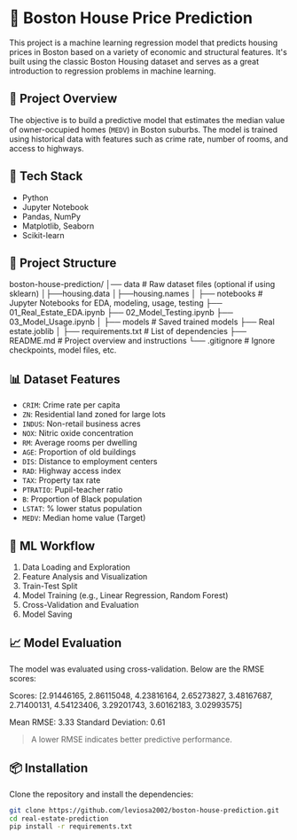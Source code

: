 # 🏡 Boston House Price Prediction

This project is a machine learning regression model that predicts housing prices in Boston based on a variety of economic and structural features. It's built using the classic Boston Housing dataset and serves as a great introduction to regression problems in machine learning.

## 📌 Project Overview

The objective is to build a predictive model that estimates the median value of owner-occupied homes (`MEDV`) in Boston suburbs. The model is trained using historical data with features such as crime rate, number of rooms, and access to highways.

## 🚀 Tech Stack

- Python
- Jupyter Notebook
- Pandas, NumPy
- Matplotlib, Seaborn
- Scikit-learn

## 📁 Project Structure

boston-house-prediction/
│── data            # Raw dataset files (optional if using sklearn)
│├──housing.data
│├──housing.names
│
├── notebooks             # Jupyter Notebooks for EDA, modeling, usage, testing
├── 01_Real_Estate_EDA.ipynb
├── 02_Model_Testing.ipynb
├── 03_Model_Usage.ipynb
│
├── models                # Saved trained models
├── Real estate.joblib
│
├── requirements.txt        # List of dependencies
├── README.md               # Project overview and instructions
└── .gitignore              # Ignore checkpoints, model files, etc.



## 📊 Dataset Features

- `CRIM`: Crime rate per capita
- `ZN`: Residential land zoned for large lots
- `INDUS`: Non-retail business acres
- `NOX`: Nitric oxide concentration
- `RM`: Average rooms per dwelling
- `AGE`: Proportion of old buildings
- `DIS`: Distance to employment centers
- `RAD`: Highway access index
- `TAX`: Property tax rate
- `PTRATIO`: Pupil-teacher ratio
- `B`: Proportion of Black population
- `LSTAT`: % lower status population
- `MEDV`: Median home value (Target)

## 🧠 ML Workflow

1. Data Loading and Exploration
2. Feature Analysis and Visualization
3. Train-Test Split
4. Model Training (e.g., Linear Regression, Random Forest)
5. Cross-Validation and Evaluation
6. Model Saving

## 📈 Model Evaluation

The model was evaluated using cross-validation. Below are the RMSE scores:

Scores: [2.91446165, 2.86115048, 4.23816164, 2.65273827, 3.48167687, 2.71400131,
4.54123406, 3.29201743, 3.60162183, 3.02993575]

Mean RMSE: 3.33
Standard Deviation: 0.61


> A lower RMSE indicates better predictive performance.

## 📦 Installation

Clone the repository and install the dependencies:

```bash
git clone https://github.com/leviosa2002/boston-house-prediction.git
cd real-estate-prediction
pip install -r requirements.txt
